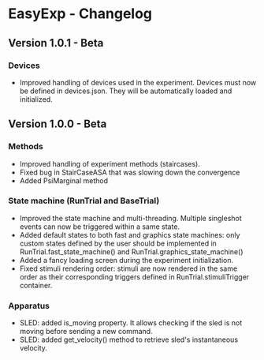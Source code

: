 # EasyExp - Changelog

## Version 1.0.1 - Beta
### Devices
- Improved handling of devices used in the experiment. Devices must now be defined in devices.json. They will be automatically loaded and initialized.

## Version 1.0.0 - Beta
### Methods
- Improved handling of experiment methods (staircases).
- Fixed bug in StairCaseASA that was slowing down the convergence
- Added PsiMarginal method

### State machine (RunTrial and BaseTrial)
- Improved the state machine and multi-threading. Multiple singleshot events can now be triggered within a same state.
- Added default states to both fast and graphics state machines: only custom states defined by the user should be implemented
in RunTrial.fast_state_machine() and RunTrial.graphics_state_machine()
- Added a fancy loading screen during the experiment initialization.
- Fixed stimuli rendering order: stimuli are now rendered in the same order as their corresponding triggers defined in RunTrial.stimuliTrigger container.

### Apparatus
- SLED: added is_moving property. It allows checking if the sled is not moving before sending a new command.
- SLED: added get_velocity() method to retrieve sled's instantaneous velocity.
